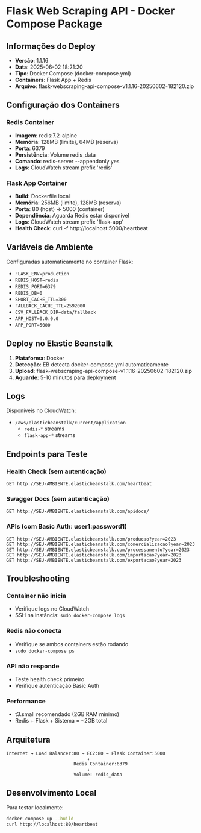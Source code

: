 # Flask Web Scraping API - Docker Compose Package

## Informações do Deploy

- **Versão**: 1.1.16
- **Data**: 2025-06-02 18:21:20
- **Tipo**: Docker Compose (docker-compose.yml)
- **Containers**: Flask App + Redis
- **Arquivo**: flask-webscraping-api-compose-v1.1.16-20250602-182120.zip

## Configuração dos Containers

### Redis Container
- **Imagem**: redis:7.2-alpine
- **Memória**: 128MB (limite), 64MB (reserva)
- **Porta**: 6379
- **Persistência**: Volume redis_data
- **Comando**: redis-server --appendonly yes
- **Logs**: CloudWatch stream prefix 'redis'

### Flask App Container
- **Build**: Dockerfile local
- **Memória**: 256MB (limite), 128MB (reserva)
- **Porta**: 80 (host) → 5000 (container)
- **Dependência**: Aguarda Redis estar disponível
- **Logs**: CloudWatch stream prefix 'flask-app'
- **Health Check**: curl -f http://localhost:5000/heartbeat

## Variáveis de Ambiente

Configuradas automaticamente no container Flask:
- `FLASK_ENV=production`
- `REDIS_HOST=redis`
- `REDIS_PORT=6379`
- `REDIS_DB=0`
- `SHORT_CACHE_TTL=300`
- `FALLBACK_CACHE_TTL=2592000`
- `CSV_FALLBACK_DIR=data/fallback`
- `APP_HOST=0.0.0.0`
- `APP_PORT=5000`

## Deploy no Elastic Beanstalk

1. **Plataforma**: Docker
2. **Detecção**: EB detecta docker-compose.yml automaticamente
3. **Upload**: flask-webscraping-api-compose-v1.1.16-20250602-182120.zip
4. **Aguarde**: 5-10 minutos para deployment

## Logs

Disponíveis no CloudWatch:
- `/aws/elasticbeanstalk/current/application`
  - `redis-*` streams
  - `flask-app-*` streams

## Endpoints para Teste

### Health Check (sem autenticação)
```
GET http://SEU-AMBIENTE.elasticbeanstalk.com/heartbeat
```

### Swagger Docs (sem autenticação)
```
GET http://SEU-AMBIENTE.elasticbeanstalk.com/apidocs/
```

### APIs (com Basic Auth: user1:password1)
```
GET http://SEU-AMBIENTE.elasticbeanstalk.com/producao?year=2023
GET http://SEU-AMBIENTE.elasticbeanstalk.com/comercializacao?year=2023
GET http://SEU-AMBIENTE.elasticbeanstalk.com/processamento?year=2023
GET http://SEU-AMBIENTE.elasticbeanstalk.com/importacao?year=2023
GET http://SEU-AMBIENTE.elasticbeanstalk.com/exportacao?year=2023
```

## Troubleshooting

### Container não inicia
- Verifique logs no CloudWatch
- SSH na instância: `sudo docker-compose logs`

### Redis não conecta
- Verifique se ambos containers estão rodando
- `sudo docker-compose ps`

### API não responde
- Teste health check primeiro
- Verifique autenticação Basic Auth

### Performance
- t3.small recomendado (2GB RAM mínimo)
- Redis + Flask + Sistema = ~2GB total

## Arquitetura

```
Internet → Load Balancer:80 → EC2:80 → Flask Container:5000
                              ↓
                         Redis Container:6379
                              ↓
                         Volume: redis_data
```

## Desenvolvimento Local

Para testar localmente:
```bash
docker-compose up --build
curl http://localhost:80/heartbeat
```

